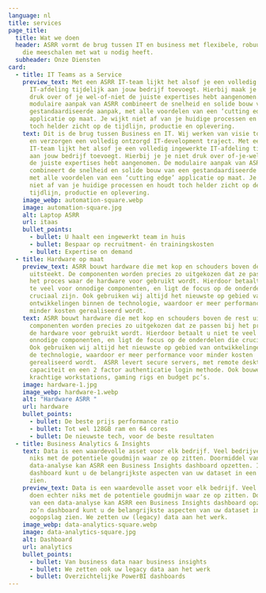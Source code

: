 ```yaml
---
language: nl
title: services
page_title:
  title: Wat we doen
  header: ASRR vormt de brug tussen IT en business met flexibele, robuuste teams
    die meeschalen met wat u nodig heeft.
  subheader: Onze Diensten
card:
  - title: IT Teams as a Service
    preview_text: Met een ASRR IT-team lijkt het alsof je een volledig ingewerkte
      IT-afdeling tijdelijk aan jouw bedrijf toevoegt. Hierbij maak je je niet
      druk over of je wel-of-niet de juiste expertises hebt aangenomen. De
      modulaire aanpak van ASRR combineert de snelheid en solide bouw van een
      gestandaardiseerde aanpak, met alle voordelen van een ‘cutting edge’
      applicatie op maat. Je wijkt niet af van je huidige processen en houdt
      toch helder zicht op de tijdlijn, productie en oplevering.
    text: Dit is de brug tussen Business en IT. Wij werken van visie tot applicatie
      en verzorgen een volledig ontzorgd IT-development traject. Met een ASRR
      IT-team lijkt het alsof je een volledig ingewerkte IT-afdeling tijdelijk
      aan jouw bedrijf toevoegt. Hierbij je je niet druk over of-je-wel-of-niet
      de juiste expertises hebt aangenomen. De modulaire aanpak van ASRR
      combineert de snelheid en solide bouw van een gestandaardiseerde aanpak,
      met alle voordelen van een ‘cutting edge’ applicatie op maat. Je wijkt
      niet af van je huidige processen en houdt toch helder zicht op de
      tijdlijn, productie en oplevering.
    image_webp: automation-square.webp
    image: automation-square.jpg
    alt: Laptop ASRR
    url: itaas
    bullet_points:
      - bullet: U haalt een ingewerkt team in huis
      - bullet: Bespaar op recruitment- én trainingskosten
      - bullet: Expertise on demand
  - title: Hardware op maat
    preview_text: ASRR bouwt hardware die met kop en schouders boven de rest
      uitsteekt. De componenten worden precies zo uitgekozen dat ze passen bij
      het proces waar de hardware voor gebruikt wordt. Hierdoor betaalt u niet
      te veel voor onnodige componenten, en ligt de focus op de onderdelen die
      cruciaal zijn. Ook gebruiken wij altijd het nieuwste op gebied van
      ontwikkelingen binnen de technologie, waardoor er meer performance voor
      minder kosten gerealiseerd wordt.
    text: ASRR bouwt hardware die met kop en schouders boven de rest uitsteekt. De
      componenten worden precies zo uitgekozen dat ze passen bij het proces waar
      de hardware voor gebruikt wordt. Hierdoor betaalt u niet te veel voor
      onnodige componenten, en ligt de focus op de onderdelen die cruciaal zijn.
      Ook gebruiken wij altijd het nieuwste op gebied van ontwikkelingen binnen
      de technologie, waardoor er meer performance voor minder kosten
      gerealiseerd wordt.  ASRR levert secure servers, met remote desktop
      capaciteit en een 2 factor authenticatie login methode. Ook bouwen we
      krachtige workstations, gaming rigs en budget pc’s.
    image: hardware-1.jpg
    image_webp: hardware-1.webp
    alt: "Hardware ASRR "
    url: hardware
    bullet_points:
      - bullet: De beste prijs performance ratio
      - bullet: Tot wel 128GB ram en 64 cores
      - bullet: De nieuwste tech, voor de beste resultaten
  - title: Business Analytics & Insights
    text: Data is een waardevolle asset voor elk bedrijf. Veel bedrijven doen echter
      niks met de potentiele goudmijn waar ze op zitten. Doormiddel van een
      data-analyse kan ASRR een Business Insights dashboard opzetten. In zo’n
      dashboard kunt u de belangrijkste aspecten van uw dataset in een oogopslag
      zien.
    preview_text: Data is een waardevolle asset voor elk bedrijf. Veel bedrijven
      doen echter niks met de potentiele goudmijn waar ze op zitten. Doormiddel
      van een data-analyse kan ASRR een Business Insights dashboard opzetten. In
      zo’n dashboard kunt u de belangrijkste aspecten van uw dataset in een
      oogopslag zien. We zetten uw (legacy) data aan het werk.
    image_webp: data-analytics-square.webp
    image: data-analytics-square.jpg
    alt: Dashboard
    url: analytics
    bullet_points:
      - bullet: Van business data naar business insights
      - bullet: We zetten ook uw legacy data aan het werk
      - bullet: Overzichtelijke PowerBI dashboards
---
```

